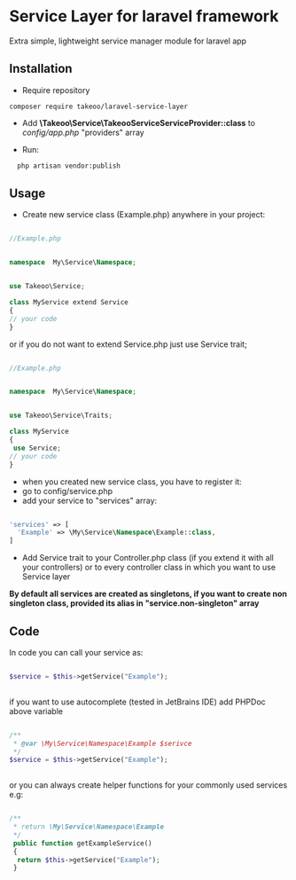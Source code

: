 # Service Layer for laravel framework

Extra simple, lightweight service manager module for laravel app

## Installation

- Require repository
 ```code
 composer require takeoo/laravel-service-layer
 ```

 - Add **\Takeoo\Service\TakeooServiceServiceProvider::class** to *config/app.php* "providers" array

 - Run:
 ```bash
   php artisan vendor:publish      
 ```


## Usage

 - Create new service class (Example.php) anywhere in your project:
```php

//Example.php


namespace  My\Service\Namespace;


use Takeoo\Service;

class MyService extend Service
{
// your code 
}

```
or if you do not want to extend Service.php just use Service trait;

```php

//Example.php


namespace  My\Service\Namespace;


use Takeoo\Service\Traits;

class MyService 
{
 use Service;
// your code 
}

```

- when you created new service class, you have to register it:
 - go to config/service.php
 - add your service to "services" array:
 
```php

'services' => [
  'Example' => \My\Service\Namespace\Example::class,
]
```


- Add Service trait to your Controller.php class (if you extend it  with all your controllers) or to every controller
 class in which you want to use Service layer
 
 
**By default all services are created as singletons, if you want to create non singleton class, provided its alias 
in "service.non-singleton" array**

## Code

In code you can call your service as:

```php

$service = $this->getService("Example");
             
```

if you want to use autocomplete (tested in JetBrains IDE) add PHPDoc above variable 

```php

/**
 * @var \My\Service\Namespace\Example $serivce
 */
$service = $this->getService("Example");
             
```

or you can always create helper functions for your commonly used services e.g: 



```php

/**
 * return \My\Service\Namespace\Example
 */
 public function getExampleService()
 {
  return $this->getService("Example");
 }             

```




